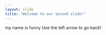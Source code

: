 ```yaml
---
layout: slide
title: "Welcome to our second slide!"
---
```

my name is funny
Use the left arrow to go back!
